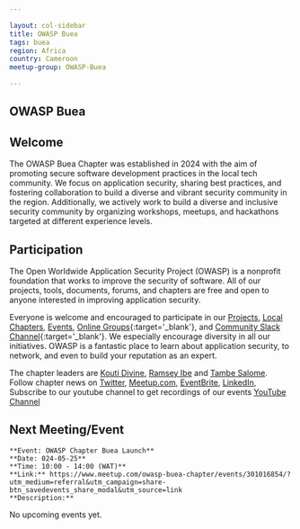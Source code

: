 ```yaml
---

layout: col-sidebar
title: OWASP Buea
tags: buea
region: Africa
country: Cameroon
meetup-group: OWASP-Buea

---
```



OWASP Buea
----------

## Welcome
The OWASP Buea Chapter was established in 2024 with the aim of promoting secure software development practices in the local tech community. We focus on application security, sharing best practices, and fostering collaboration to build a diverse and vibrant security community in the region. Additionally, we actively work to build a diverse and inclusive security community by organizing workshops, meetups, and hackathons targeted at different experience levels.

## Participation
The Open Worldwide Application Security Project (OWASP) is a nonprofit foundation that works to improve the security of software. All of our projects, tools, documents, forums, and chapters are free and open to anyone interested in improving application security.

Everyone is welcome and encouraged to participate in our [Projects](/projects/), [Local Chapters](/chapters/), [Events](/events/), [Online Groups](https://groups.google.com/a/owasp.com/){:target='_blank'}, and [Community Slack Channel](https://owasp.slack.com/){:target='_blank'}. We especially encourage diversity in all our initiatives. OWASP is a fantastic place to learn about application security, to network, and even to build your reputation as an expert. 

The chapter leaders are <a href="mailto:kouti.divinen@owasp.org">Kouti Divine</a>, <a href="mailto:ramsey.ibe@owasp.org">Ramsey Ibe</a> and <a href="mailto:tambe.salome@owasp.org">Tambe Salome</a>. Follow chapter news on [Twitter](#), [Meetup.com](#), [EventBrite](#), [LinkedIn](#), Subscribe to our youtube channel to get recordings of our events [YouTube Channel](#)

Next Meeting/Event <!-- You should keep this section as it will populate your meetup events -->
---------------------
```
**Event: OWASP Chapter Buea Launch** 
**Date: 024-05-25**
**Time: 10:00 - 14:00 (WAT)**
**Link:** https://www.meetup.com/owasp-buea-chapter/events/301016854/?utm_medium=referral&utm_campaign=share-btn_savedevents_share_modal&utm_source=link
**Description:**
```


No upcoming events yet. 
<!-- {% include chapter_events.html group=page.meetup-group %} -->

